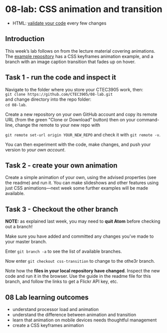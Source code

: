 # 08-lab: CSS animation and transition

- HTML: [validate your code](https://validator.w3.org/) every few changes

## Introduction

This week’s lab follows on from the lecture material covering animations. The [example repository](https://github.com/CTEC3905/08-lab) has a CSS keyframes animation example, and a branch with an image caption transition that fades up on hover.

## Task 1 - run the code and inspect it

Navigate to the folder where you store your CTEC3905 work, then:  
`git clone https://github.com/CTEC3905/08-lab.git`  
and change directory into the repo folder:  
`cd 08-lab`.

Create a new repository on your own GitHub account and copy its remote URL (from the green "Clone or Download" button) then on your command-line, change the remote to your new repo with

`git remote set-url origin YOUR_NEW_REPO` and check it with `git remote -v`.

You can then experiment with the code, make changes, and push your version to *your own account*.

## Task 2 - create your own animation

Create a simple animation of your own, using the advised properties (see the readme) and run it. You can make slideshows and other features using just CSS animations—next week some further examples will be made available.

## Task 3 - Checkout the other branch

**NOTE:** as explained last week, you may need to **quit Atom** before checking out a branch!

Make sure you have added and committed any changes you've made to your master branch.

Enter `git branch -a` to see the list of available branches.

Now enter `git checkout css-transition` to change to the othe3r branch.

Note how the **files in your local repository have changed**. Inspect the new code and run it in the browser. Use the guide in the readme file for this branch, and follow the links to get a Flickr API key, etc.

## 08 Lab learning outcomes

- understand processor load and animation
- understand the difference between animation and transition
- learn that animation on mobile devices needs thoughtful management
- create a CSS keyframes animation